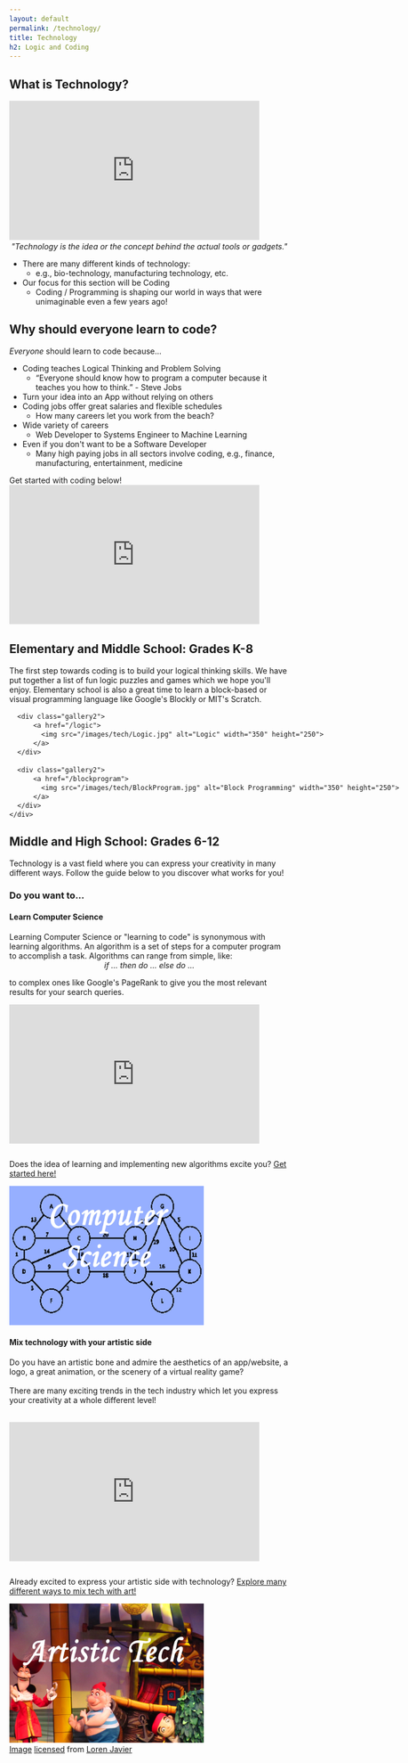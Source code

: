 ```yaml
---
layout: default
permalink: /technology/
title: Technology
h2: Logic and Coding
---
```


<section50> 
<h2>What is Technology?</h2>
  <div class="section50left">
    <iframe src="https://www.youtube.com/embed/k_RtS3sag1Y?start=0&end=150" scrolling="no" allowfullscreen="" width="450" height="250" frameborder="0"><br/></iframe>
  </div>

  <div class="section50right">
  <div style="text-align:center; font-style:italic;"> "Technology is the <i>idea</i> or the <i>concept</i> behind the actual tools or gadgets." </div>

  <ul class="aboutl1"> 
  <li>There are many different kinds of technology:
  <ul class="aboutl2"><li>e.g., bio-technology, manufacturing technology, etc.</li></ul>
  </li>
  <li>Our focus for this section will be Coding
  <ul class="aboutl2"><li>Coding / Programming is shaping our world in ways that were unimaginable even a few years ago!</li></ul>
  </li>
  </ul>
  </div>
</section50>

<section50>
<h2>Why should everyone learn to code?</h2>

  <div class="section50left">
  <i>Everyone</i> should learn to code because... 

  <ul class="yes">

  <li> Coding teaches Logical Thinking and Problem Solving
    <ul class="aboutl2"> <li> “Everyone should know how to program a computer because it teaches you how to think.” - Steve Jobs</li> </ul>
  </li>

  <li>Turn your idea into an App without relying on others</li>

  <li>Coding jobs offer great salaries and flexible schedules
    <ul class="aboutl2"> <li> How many careers let you work from the beach? </li> </ul>
  </li>

  <li>Wide variety of careers
    <ul class="aboutl2"> <li>Web Developer to Systems Engineer to Machine Learning</li></ul>
  </li>

  <li> Even if you don't want to be a Software Developer
    <ul class="aboutl2"> 
      <li> Many high paying jobs in all sectors involve coding, e.g., finance, manufacturing, entertainment, medicine</li> 
    </ul>
  </li>
  </ul>
  Get started with coding below!
  </div> 

  <div class="section50right">
    <iframe src="https://www.youtube.com/embed/cKhVupvyhKk" scrolling="no" allowfullscreen="" width="450" height="250" frameborder="0"><br/></iframe>
  </div>

</section50>

<section50short>

<h2>Elementary and Middle School: Grades K-8</h2>
<p> The first step towards coding is to build your logical thinking skills. We have put together a list of fun logic puzzles and games which we hope you'll enjoy. Elementary school is also a great time to learn a block-based or visual programming language like Google's Blockly or MIT's Scratch.
</p>

  <div class="navbar2">
    <div class="center" style="width:900px">
      
      <div class="gallery2">
          <a href="/logic">
            <img src="/images/tech/Logic.jpg" alt="Logic" width="350" height="250">
          </a>
      </div>
      
      <div class="gallery2">
          <a href="/blockprogram">
            <img src="/images/tech/BlockProgram.jpg" alt="Block Programming" width="350" height="250">
          </a>
      </div>
    </div>
  </div>

</section50short>

<section50>
<h2>Middle and High School: Grades 6-12</h2>
<p>Technology is a vast field where you can express your creativity in many different ways. Follow the guide below to you discover what works for you!</p>

<h3>Do you want to...</h3>
<div class="section50left">
<h4>Learn Computer Science</h4> 
<p style="margin:0;">Learning Computer Science or "learning to code" is synonymous with learning algorithms. An algorithm is a set of steps for a computer program to accomplish a task.  Algorithms can range from simple, like: </p>
<p style="font-style:italic;text-align:center;margin:0;">if ... then do ... else do ...</p>
<p> to complex ones like Google's PageRank to give you the most relevant results for your search queries.</p>

<iframe src="https://www.youtube.com/embed/CvSOaYi89B4" scrolling="no" allowfullscreen="" width="450" height="250" frameborder="0"><br/></iframe>

<p style="margin-top:25px">Does the idea of learning and implementing new algorithms excite you? <a href="/computerscience">Get started here!</a></p>
<div class="gallery2">
  <a href="/computerscience">
    <img src="/images/tech/CS.jpg" alt="Coding" width="350" height="250">
  </a>
</div>
</div>

<div class="section50right">
<h4>Mix technology with your artistic side</h4> 
<p>Do you have an artistic bone and admire the aesthetics of an app/website, a logo, a great animation, or the scenery of a virtual reality game? <br> <br> There are many exciting trends in the tech industry which let you express your creativity at a whole different level! </p> <br>

<iframe src="https://www.youtube.com/embed/CwDAv_ihml0" scrolling="no" allowfullscreen="" width="450" height="250" frameborder="0"><br/></iframe>

<p style="margin-top:25px">Already excited to express your artistic side with technology? <a href="/techart">Explore many different ways to mix tech with art!</a></p>

<div class="gallery2">
  <a href="/techart">
    <img src="/images/tech/Artistic.jpg" alt="Tech with Art" width="350" height="250">
  </a>
</div>

</div>
</section50>
<section50short>
<div class="section50right">
  <div class="license">
    <a href="https://www.flickr.com/photos/lorenjavier/5652041279" target="_blank">Image</a>
    <a href="https://creativecommons.org/licenses/by-nd/2.0/" target="_blank">licensed</a> from <a href="https://www.flickr.com/photos/lorenjavier/" target="_blank">Loren Javier</a>
  </div>
</div>
<br>